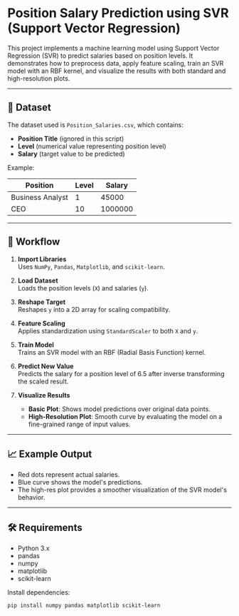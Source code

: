 # Position Salary Prediction using SVR (Support Vector Regression)

This project implements a machine learning model using Support Vector Regression (SVR) to predict salaries based on position levels. It demonstrates how to preprocess data, apply feature scaling, train an SVR model with an RBF kernel, and visualize the results with both standard and high-resolution plots.

---

## 📁 Dataset

The dataset used is `Position_Salaries.csv`, which contains:

- **Position Title** (ignored in this script)
- **Level** (numerical value representing position level)
- **Salary** (target value to be predicted)

Example:

| Position       | Level | Salary     |
|----------------|-------|------------|
| Business Analyst | 1   | 45000      |
| CEO            | 10    | 1000000    |

---

## 🚀 Workflow

1. **Import Libraries**  
   Uses `NumPy`, `Pandas`, `Matplotlib`, and `scikit-learn`.

2. **Load Dataset**  
   Loads the position levels (`X`) and salaries (`y`).

3. **Reshape Target**  
   Reshapes `y` into a 2D array for scaling compatibility.

4. **Feature Scaling**  
   Applies standardization using `StandardScaler` to both `X` and `y`.

5. **Train Model**  
   Trains an SVR model with an RBF (Radial Basis Function) kernel.

6. **Predict New Value**  
   Predicts the salary for a position level of 6.5 after inverse transforming the scaled result.

7. **Visualize Results**  
   - **Basic Plot**: Shows model predictions over original data points.
   - **High-Resolution Plot**: Smooth curve by evaluating the model on a fine-grained range of input values.

---

## 📈 Example Output

- Red dots represent actual salaries.
- Blue curve shows the model's predictions.
- The high-res plot provides a smoother visualization of the SVR model's behavior.

---

## 🛠️ Requirements

- Python 3.x
- pandas
- numpy
- matplotlib
- scikit-learn

Install dependencies:

```bash
pip install numpy pandas matplotlib scikit-learn
